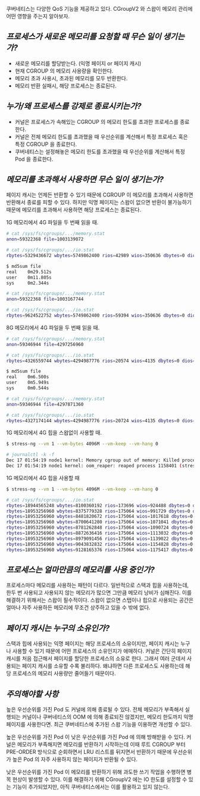 쿠버네티스는 다양한 QoS 기능을 제공하고 있다. CGroupV2 와 스왑이 메모리 관리에 어떤 영향을 주는지 알아보자.

## _프로세스가 새로운 메모리를 요청할 때 무슨 일이 생기는가?_

- 새로운 메모리를 할당받는다. (익명 페이지 or 페이지 캐시)
- 현재 CGROUP 의 메모리 사용량을 확인한다.
- 메모리 초과 사용시, 초과된 메모리를 모두 반환한다.
- 메모리 반환 실패시, 해당 프로세스는 종료된다.

## _누가/왜 프로세스를 강제로 종료시키는가?_

- 커널은 프로세스가 속해있는 CGROUP 의 메모리 한도를 초과한 프로세스를 종료한다.
- 커널은 전체 메모리 한도를 초과했을 때 우선순위를 계산해서 특정 프로세스 혹은 특정 CGROUP 을 종료한다.
- 쿠버네티스는 설정해놓은 메모리 한도를 초과했을 때 우선순위를 계산해서 특정 Pod 을 종료한다.

## _메모리를 초과해서 사용하면 무슨 일이 생기는가?_

페이지 캐시는 언제든 반환할 수 있기 때문에 CGROUP 이 메모리를 초과해서 사용하면 반환해서 종료를 피할 수 있다. 하지만 익명 페이지는 스왑이 없으면 반환이 불가능하기 때문에 메모리를 초과해서 사용하면 해당 프로세스는 종료된다.

1G 메모리에서 4G 파일을 두 번째 읽을 때.

```bash
# cat /sys/fs/cgroups/.../memory.stat
anon=59322368 file=1003139072

# cat /sys/fs/cgroups/.../io.stat
rbytes=5329436672 wbytes=5749862400 rios=42989 wios=350636 dbytes=0 dios=0

$ md5sum file
real    0m29.512s
user    0m11.805s
sys     0m2.344s

# cat /sys/fs/cgroups/.../memory.stat
anon=59322368 file=1003167744

# cat /sys/fs/cgroups/.../io.stat
rbytes=9624522752 wbytes=5749862400 rios=59394 wios=350636 dbytes=0 dios=0
```

8G 메모리에서 4G 파일을 두 번째 읽을 때.

```bash
# cat /sys/fs/cgroups/.../memory.stat
anon=59346944 file=4297256960

# cat /sys/fs/cgroups/.../io.stat
rbytes=4326559744 wbytes=4294987776 rios=20574 wios=4135 dbytes=0 dios=0

$ md5sum file
real    0m6.500s
user    0m5.949s
sys     0m0.544s

# cat /sys/fs/cgroups/.../memory.stat
anon=59346944 file=4297871360

# cat /sys/fs/cgroups/.../io.stat
rbytes=4327174144 wbytes=4294987776 rios=20724 wios=4135 dbytes=0 dios=0
```

1G 메모리에서 4G 힙을 스왑없이 사용할 때.

```bash
$ stress-ng --vm 1 --vm-bytes 4096M --vm-keep --vm-hang 0

# journalctl -k -f
Dec 17 01:54:19 node1 kernel: Memory cgroup out of memory: Killed process 1158401 (stress-ng-vm) total-vm:4240664kB, anon-rss:984988kB, file-rss:768kB, shmem-rss:32kB, UID:0 pgtables:2004kB oom_score_adj:1000
Dec 17 01:54:19 node1 kernel: oom_reaper: reaped process 1158401 (stress-ng-vm), now anon-rss:0kB, file-rss:0kB, shmem-rss:32kB
```

1G 메모리에서 4G 힙을 사용할 때

```bash
$ stress-ng --vm 1 --vm-bytes 4096M --vm-keep --vm-hang 0

# cat /sys/fs/cgroups/.../io.stat
rbytes=18944565248 wbytes=8100360192 rios=173696 wios=924488 dbytes=0 dios=0
rbytes=18953256960 wbytes=8375779328 rios=175064 wios=991729 dbytes=0 dios=0
rbytes=18953256960 wbytes=8481820672 rios=175064 wios=1017618 dbytes=0 dios=0
rbytes=18953256960 wbytes=8700641280 rios=175064 wios=1071041 dbytes=0 dios=0
rbytes=18953256960 wbytes=8781262848 rios=175064 wios=1090724 dbytes=0 dios=0
rbytes=18953256960 wbytes=8872636416 rios=175064 wios=1113032 dbytes=0 dios=0
rbytes=18953256960 wbytes=8979091456 rios=175064 wios=1139022 dbytes=0 dios=0
rbytes=18953256960 wbytes=9043832832 rios=175064 wios=1154828 dbytes=0 dios=0
rbytes=18953256960 wbytes=9128165376 rios=175064 wios=1175417 dbytes=0 dios=0
```

## _프로세스는 얼마만큼의 메모리를 사용 중인가?_

프로세스마다 메모리를 사용하는 패턴이 다르다. 일반적으로 스택과 힙을 사용하는데, 한두 번 사용되고 사용되지 않는 메모리가 많으면 그만큼 메모리 낭비가 심해진다. 이를 해결하기 위해서는 스왑이 필수적이다. 스왑이 없으면 스탭이나 힙으로 사용되는 공간은 얼마나 자주 사용하든 메모리에 무조건 상주하고 있을 수 밖에 없다.

## _페이지 캐시는 누구의 소유인가?_

스택과 힙에 사용되는 익명 페이지는 해당 프로세스의 소유이지만, 페이지 캐시는 누구나 사용할 수 있기 때문에 어떤 프로세스의 소유인지가 애매하다. 커널은 간단히 페이지 캐시를 처음 접근해서 페이지를 할당한 프로세스의 소유로 한다. 그래서 여러 군데서 사용되는 페이지 캐시를 소유할 수록 불리하다. 왜냐하면 다른 프로세스도 사용하는데 해당 프로세스의 메모리 사용량만 줄어들기 때문이다.

## _주의해야할 사항_

높은 우선순위를 가진 Pod 도 커널에 의해 종료될 수 있다. 전체 메모리가 부족해서 실행되는 커널이나 쿠버네티스의 OOM 에 의해 종료되진 않겠지만, 메모리 한도까지 익명 페이지를 사용한다면. 최근 쿠버네티스에 추가된 스왑 기능을 이용하면 개선할 수 있다.

높은 우선순위를 가진 Pod 이 낮은 우선순위를 가진 Pod 에 의해 방해받을 수 있다. 커널은 메모리가 부족해지면 메모리를 반환하기 시작하는데 이때 루트 CGROUP 부터 PRE-ORDER 방식으로 순회하면서 LRU 리스트를 뒤지면서 반환하기 때문에 우선순위가 높은 Pod 의 자주 사용하지 않는 페이지가 반환될 수 있다.

낮은 우선순위를 가진 Pod 이 메모리를 반환하기 위해 과도한 쓰기 작업을 수행하면 병목 현상이 발생할 수 있다. 이를 해결하기 위해 CGroupV2 에는 IO 한도를 설정할 수 있는 기능이 추가되었지만, 아직 쿠버네티스에서는 이를 활용하고 있지 않는다.
